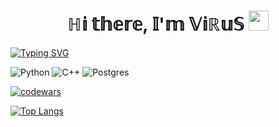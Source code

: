 <h1 align="center">ℍ𝕚 𝕥𝕙𝕖𝕣𝕖, 𝕀'𝕞 <a target="_blank">𝕍𝕚ℝ𝕦𝕊</a> 
<img src="https://github.com/blackcater/blackcater/raw/main/images/Hi.gif" height="32"/></h1>
<a href="https://git.io/typing-svg"><img src="https://readme-typing-svg.herokuapp.com?font=Fira+Code&pause=1000&color=000000&width=435&lines=%E2%84%82%F0%9D%95%A0%F0%9D%95%9E%F0%9D%95%A1%F0%9D%95%A6%F0%9D%95%A5%F0%9D%95%96%F0%9D%95%A3+%F0%9D%95%A4%F0%9D%95%94%F0%9D%95%9A%F0%9D%95%96%F0%9D%95%9F%F0%9D%95%94%F0%9D%95%96+%F0%9D%95%A4%F0%9D%95%A5%F0%9D%95%A6%F0%9D%95%95%F0%9D%95%96%F0%9D%95%9F%F0%9D%95%A5+%F0%9D%95%97%F0%9D%95%A3%F0%9D%95%A0%F0%9D%95%9E+%E2%84%9D%F0%9D%95%A6%F0%9D%95%A4%F0%9D%95%A4%F0%9D%95%9A%F0%9D%95%92+" alt="Typing SVG" /></a>

![Python](https://img.shields.io/badge/python-3670A0?style=for-the-badge&logo=python&logoColor=ffdd54)
![C++](https://img.shields.io/badge/c++-%2300599C.svg?style=for-the-badge&logo=c%2B%2B&logoColor=white)
![Postgres](https://img.shields.io/badge/postgres-%23316192.svg?style=for-the-badge&logo=postgresql&logoColor=white)

[![codewars](https://www.codewars.com/users/ViruS_22/badges/large)](https://www.codewars.com/users/username)  


[![Top Langs](https://github-readme-stats.vercel.app/api/top-langs/?username=virus242&layout=compact)](https://github.com/anuraghazra/github-readme-stats)
<!--
**virus242/virus242** is a ✨ _special_ ✨ repository because its `README.md` (this file) appears on your GitHub profile.

Here are some ideas to get you started:

- 🔭 I’m currently working on ...
- 🌱 I’m currently learning ...
- 👯 I’m looking to collaborate on ...
- 🤔 I’m looking for help with ...
- 💬 Ask me about ...
- 📫 How to reach me: ...
- 😄 Pronouns: ...
- ⚡ Fun fact: ...
-->
